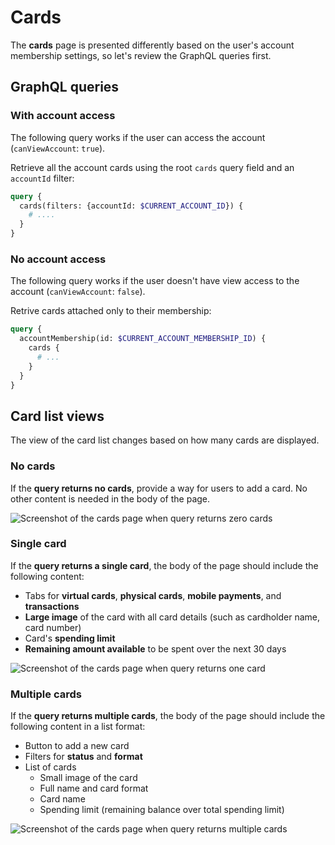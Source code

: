 # Cards

The **cards** page is presented differently based on the user's account membership settings, so let's review the GraphQL queries first.

## GraphQL queries

### With account access

The following query works if the user can access the account (`canViewAccount`: `true`).

Retrieve all the account cards using the root `cards` query field and an `accountId` filter:

```graphql
query {
  cards(filters: {accountId: $CURRENT_ACCOUNT_ID}) {
    # ....
  }
}
```

### No account access

The following query works if the user doesn't have view access to the account (`canViewAccount`: `false`).

Retrive cards attached only to their membership:

```graphql
query {
  accountMembership(id: $CURRENT_ACCOUNT_MEMBERSHIP_ID) {
    cards {
      # ...
    }
  }
}
```

## Card list views

The view of the card list changes based on how many cards are displayed.

### No cards

If the **query returns no cards**, provide a way for users to add a card.
No other content is needed in the body of the page.

![Screenshot of the cards page when query returns zero cards](./images/cards-empty.png)

### Single card

If the **query returns a single card**, the body of the page should include the following content:

- Tabs for **virtual cards**, **physical cards**, **mobile payments**, and **transactions**
- **Large image** of the card with all card details (such as cardholder name, card number)
- Card's **spending limit**
- **Remaining amount available** to be spent over the next 30 days

![Screenshot of the cards page when query returns one card](./images/cards-single.png)

### Multiple cards

If the **query returns multiple cards**, the body of the page should include the following content in a list format:

- Button to add a new card
- Filters for **status** and **format**
- List of cards
  - Small image of the card
  - Full name and card format
  - Card name
  - Spending limit (remaining balance over total spending limit)

![Screenshot of the cards page when query returns multiple cards](./images/cards-multiple.png)
